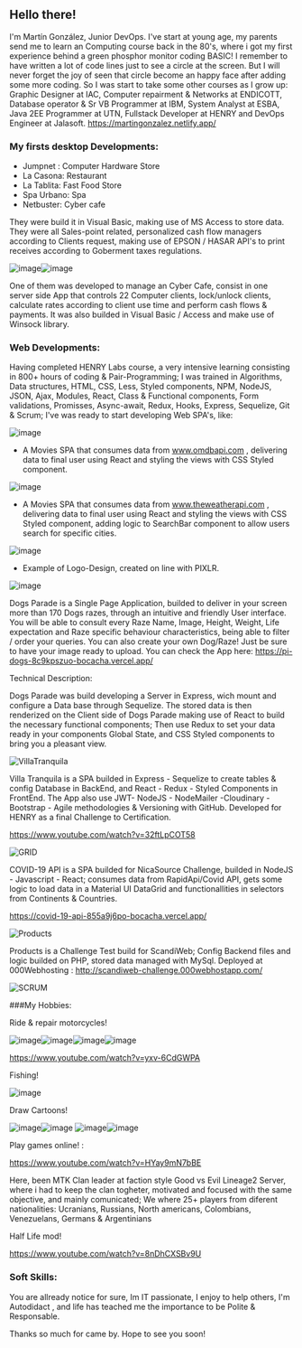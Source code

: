 ## Hello there! 
I'm Martín González, Junior DevOps.
I've start at young age, my parents send me to learn an Computing course back in the 80's, where i got my first experience behind a green 
phosphor monitor coding BASIC! I remember to have written a lot of code lines just to see a circle at the screen. But I will never forget 
the joy of seen that circle become an happy face after adding some more coding.
So I was start to take some other courses as I grow up: Graphic Designer at IAC, Computer repairment & Networks at ENDICOTT, Database operator &
Sr VB Programmer at IBM, System Analyst at ESBA, Java 2EE Programmer at UTN, Fullstack Developer at HENRY and DevOps Engineer at Jalasoft.
https://martingonzalez.netlify.app/

### My firsts desktop Developments:

* Jumpnet : Computer Hardware Store
* La Casona: Restaurant
* La Tablita: Fast Food Store
* Spa Urbano: Spa
* Netbuster: Cyber cafe

They were build it in Visual Basic, making use of MS Access to store data. They were all Sales-point related, personalized cash flow managers according 
to Clients request, making use of EPSON / HASAR API's to print receives according to Goberment taxes regulations.

![image](https://user-images.githubusercontent.com/82456534/134711870-9f37795b-ff15-49ed-b513-2fa99606904c.png)![image](https://user-images.githubusercontent.com/82456534/134720877-72eaeb1f-1695-46ff-ae7b-4ad8bf9b3975.png)




One of them was developed to manage an Cyber Cafe, consist in one server side App that controls 22 Computer clients, lock/unlock clients, calculate rates according 
to client use time and perform cash flows & payments. It was also builded in Visual Basic / Access and make use of Winsock library.

### Web Developments:

Having completed HENRY Labs course, a very intensive learning consisting in 800+ hours of coding & Pair-Programming; I was trained in Algorithms, Data structures, 
HTML, CSS, Less, Styled components, NPM, NodeJS, JSON, Ajax, Modules, React, Class & Functional components, Form validations, Promisses, Async-await, Redux, Hooks, Express, Sequelize, Git & Scrum; I've was ready to start developing Web SPA's, like: 

![image](https://user-images.githubusercontent.com/82456534/134709936-d90ad867-9583-4787-86b0-abc9af4d5543.png)
* A Movies SPA that consumes data from www.omdbapi.com , delivering data to final user using React and styling the views with CSS Styled component.


![image](https://user-images.githubusercontent.com/82456534/134711276-07675fbf-cd9a-4deb-9354-5b120d645b49.png)
* A Movies SPA that consumes data from www.theweatherapi.com , delivering data to final user using React and styling the views with CSS Styled component, adding logic to SearchBar component to allow users search for specific cities.

![image](https://user-images.githubusercontent.com/82456534/134712529-347c826d-ffcc-4514-b461-43ba0fa92bfe.png)
* Example of Logo-Design, created on line with PIXLR.

![image](https://user-images.githubusercontent.com/82456534/134712568-f9c76cec-77d9-4657-b94b-a4f908656ac9.png)

Dogs Parade is a Single Page Application, builded to deliver in your screen more than 170 Dogs razes, through an intuitive and friendly User interface. You will be able to consult every Raze Name, Image, Height, Weight, Life expectation and Raze specific behaviour characteristics, being able to filter / order your queries. You can also create your own Dog/Raze! Just be sure to have your image ready to upload.
You can check the App here: https://pi-dogs-8c9kpszuo-bocacha.vercel.app/

Technical Description:

Dogs Parade was build developing a Server in Express, wich mount and configure a Data base through Sequelize. The stored data is then renderized on the Client side of Dogs Parade making use of React to build the necessary functional components; Then use Redux to set your data ready in your components Global State, and CSS Styled components to bring you a pleasant view.

![VillaTranquila](https://user-images.githubusercontent.com/82456534/141678606-8c3825fd-5015-4f6e-a2cd-d9f47f1bc31e.png)

Villa Tranquila is a SPA builded in Express - Sequelize to create tables & config Database in BackEnd, and React - Redux - Styled Components in FrontEnd. The App also use JWT- NodeJS - NodeMailer -Cloudinary - Bootstrap - Agile methodologies & Versioning with GitHub.
Developed for HENRY as a final Challenge to Certification. 

https://www.youtube.com/watch?v=32ftLpCOT58

![GRID](https://user-images.githubusercontent.com/82456534/141678706-2517ce03-6ddb-4349-aa8d-2e9e21c2f3f6.png)

COVID-19 API is a SPA builded for NicaSource Challenge, builded in NodeJS - Javascript - React; consumes data from RapidApi/Covid API, gets some logic to load data in a Material UI DataGrid and functionallities in selectors from Continents & Countries.

https://covid-19-api-855a9j6po-bocacha.vercel.app/

![Products](https://user-images.githubusercontent.com/82456534/145115866-b3d61b79-93ff-4e5c-b3de-3da212a9a369.png)

Products is a Challenge Test build for ScandiWeb; Config Backend files and logic builded on PHP, stored data managed with MySql. Deployed at 000Webhosting : 
http://scandiweb-challenge.000webhostapp.com/


![SCRUM](https://user-images.githubusercontent.com/82456534/146076546-03a33958-de4e-40a5-a26d-1502086b1dbc.png)


###My Hobbies:

Ride & repair motorcycles!

![image](https://user-images.githubusercontent.com/82456534/134804182-e8a8863c-01cf-4d08-a1cb-0685259cbd68.png)![image](https://user-images.githubusercontent.com/82456534/134804188-f2f48588-36fa-420f-87a0-9b6548657854.png)![image](https://user-images.githubusercontent.com/82456534/134804197-37f5772b-feee-4192-88eb-326d4f8fa49c.png)![image](https://user-images.githubusercontent.com/82456534/134804204-598462f2-6c64-4b80-96bb-3f729c4361ce.png)

https://www.youtube.com/watch?v=yxv-6CdGWPA

Fishing!

![image](https://user-images.githubusercontent.com/82456534/134804167-46eff99c-754d-4910-9698-c3bff7507be7.png)

Draw Cartoons!

![image](https://user-images.githubusercontent.com/82456534/134804144-d7205d5c-a38f-4532-94f5-289421f1b872.png)![image](https://user-images.githubusercontent.com/82456534/134804154-7973afa9-ea70-4abc-9b28-5e3cc96e55c4.png)
![image](https://user-images.githubusercontent.com/82456534/134804115-8d90ea38-523a-40df-b913-eeb7415334e8.png)![image](https://user-images.githubusercontent.com/82456534/134804123-ed8b13ba-b7aa-445e-92f6-6a74557914c6.png)


Play games online! :

https://www.youtube.com/watch?v=HYay9mN7bBE

Here, been MTK Clan leader at faction style Good vs Evil Lineage2 Server, where i had to keep the clan togheter, motivated and focused with the same objective, and mainly comunicated; We where 25+ players from diferent nationalities: Ucranians, Russians, North americans, Colombians, Venezuelans, Germans & Argentinians

Half Life mod!

https://www.youtube.com/watch?v=8nDhCXSBv9U



### Soft Skills:

You are allready notice for sure, Im IT passionate, I enjoy to help others, I'm Autodidact , and life has teached me the importance to be Polite & Responsable.

Thanks so much for came by. Hope to see you soon!




















